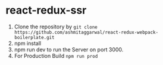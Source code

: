 # react-redux-ssr

1. Clone the repository by `git clone https://github.com/ashmitaggarwal/react-redux-webpack-boilerplate.git`
2. npm install
3. npm run dev to run the Server on port 3000.
4. For Production Build `npm run prod`

